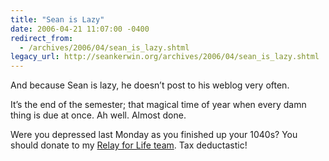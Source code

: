 ```yaml
---
title: "Sean is Lazy"
date: 2006-04-21 11:07:00 -0400
redirect_from:
  - /archives/2006/04/sean_is_lazy.shtml
legacy_url: http://seankerwin.org/archives/2006/04/sean_is_lazy.shtml
---
```

And because Sean is lazy, he doesn’t post to his weblog very often.

It’s the end of the semester; that magical time of year when every damn thing is due at once. Ah well. Almost done.

Were you depressed last Monday as you finished up your 1040s? You should donate to my [Relay for Life team](http://www.acsevents.org/faf/search/searchTeamPart.asp?ievent=124968&lis=1&kntae124968=3EC18375736044E09632A425ECEFAFA7&team=1190508). Tax deductastic!
